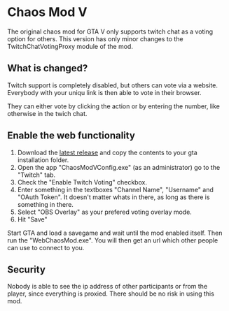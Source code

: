 # Chaos Mod V

The original chaos mod for GTA V only supports twitch chat as a voting option for others.
This version has only minor changes to the TwitchChatVotingProxy module of the mod.

## What is changed?

Twitch support is completely disabled, but others can vote via a website. Everybody with your uniqu link is then able to vote in their browser.

They can either vote by clicking the action or by entering the number, like otherwise in the twich chat.

## Enable the web functionality

1. Download the [latest release](https://github.com/CaveFire/ChaosModV/releases) and copy the contents to your gta installation folder.
2. Open the app "ChaosModVConfig.exe" (as an administrator) go to the "Twitch" tab.
3. Check the "Enable Twitch Voting" checkbox.
4. Enter something in the textboxes "Channel Name", "Username" and "OAuth Token". It doesn't matter whats in there, as long as there is something in there.
5. Select "OBS Overlay" as your prefered voting overlay mode.
6. Hit "Save"

Start GTA and load a savegame and wait until the mod enabled itself. Then run the "WebChaosMod.exe". You will then get an url which other people can use to connect to you.

## Security

Nobody is able to see the ip address of other participants or from the player, since everything is proxied. There should be no risk in using this mod.
